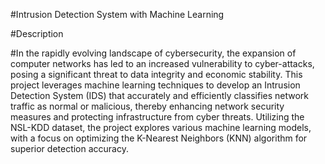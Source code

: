 #Intrusion Detection System with Machine Learning

#Description

#In the rapidly evolving landscape of cybersecurity, the expansion of computer networks has led to an increased vulnerability to cyber-attacks, posing a significant threat to data integrity and economic stability. This project leverages machine learning techniques to develop an Intrusion Detection System (IDS) that accurately and efficiently classifies network traffic as normal or malicious, thereby enhancing network security measures and protecting infrastructure from cyber threats. Utilizing the NSL-KDD dataset, the project explores various machine learning models, with a focus on optimizing the K-Nearest Neighbors (KNN) algorithm for superior detection accuracy.
